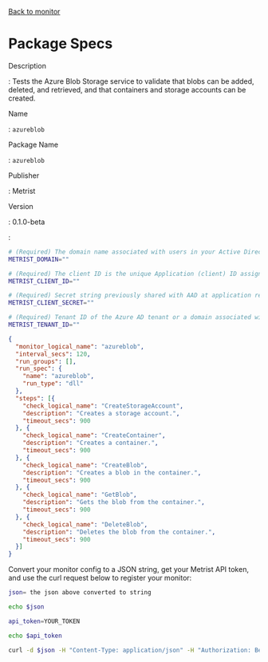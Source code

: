 [Back to monitor](azureblob.md)

# Package Specs

Description

: Tests the Azure Blob Storage service to validate that blobs can be added, deleted, and retrieved, and that containers and storage accounts can be created.

Name

: `azureblob`

Package Name

: `azureblob`

Publisher

: Metrist

Version

: 0.1.0-beta

: &nbsp;


<!--@include: /parts/_3.md-->


```sh
# (Required) The domain name associated with users in your Active Directory. Example: metrist.io.
METRIST_DOMAIN=""

# (Required) The client ID is the unique Application (client) ID assigned to your app by Azure AD when the app was registered. You can find the Application (Client) ID in your Azure subscription by Azure AD => Enterprise applications => Application ID.
METRIST_CLIENT_ID=""

# (Required) Secret string previously shared with AAD at application registration to prove the identity of the application (the client) requesting the tokens.
METRIST_CLIENT_SECRET=""

# (Required) Tenant ID of the Azure AD tenant or a domain associated with this Azure AD tenant, in order to sign-in a user of a specific organization only.
METRIST_TENANT_ID=""
```

<!--@include: /parts/tips_env-vars.md -->


<!--@include: /parts/_4.md-->


```json
{
  "monitor_logical_name": "azureblob",
  "interval_secs": 120,
  "run_groups": [],
  "run_spec": {
    "name": "azureblob",
    "run_type": "dll"
  },
  "steps": [{
    "check_logical_name": "CreateStorageAccount",
    "description": "Creates a storage account.",
    "timeout_secs": 900
  }, {
    "check_logical_name": "CreateContainer",
    "description": "Creates a container.",
    "timeout_secs": 900
  }, {
    "check_logical_name": "CreateBlob",
    "description": "Creates a blob in the container.",
    "timeout_secs": 900
  }, {
    "check_logical_name": "GetBlob",
    "description": "Gets the blob from the container.",
    "timeout_secs": 900
  }, {
    "check_logical_name": "DeleteBlob",
    "description": "Deletes the blob from the container.",
    "timeout_secs": 900
  }]
}
```




Convert your monitor config to a JSON string, get your Metrist API token, and use the curl request below to register your monitor:

```sh
json= the json above converted to string

echo $json

api_token=YOUR_TOKEN

echo $api_token

curl -d $json -H "Content-Type: application/json" -H "Authorization: Bearer $api_token" 'https://app.metrist.io/api/v0/monitor-config'

```

<!--@include: /parts/tips_api.md-->


<!--@include: /parts/_5.md-->


<!--@include: /parts/result.md-->